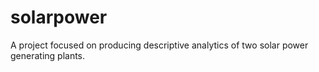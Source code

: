 # solarpower
A project focused on producing descriptive analytics of two solar power generating plants.
